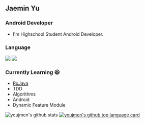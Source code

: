 ## Jaemin Yu

### Android Developer 
- I'm Highschool Student Android Developer. 

### Language
<a href='#'><img src="https://img.shields.io/badge/Java-ED8B00?style=for-the-badge&logo=java&logoColor=white"></a>
<a href='#'><img src="https://img.shields.io/badge/Kotlin-0095D5?&style=for-the-badge&logo=kotlin&logoColor=white"></a>

### Currently Learning 😆  
  - [RxJava](http://reactivex.io/)
  - TDD
  - Algorithms
  - Android
  - Dynamic Feature Module


<div align=center>

</div>

![youjmen's github stats](https://github-readme-stats.vercel.app/api?username=youjmen&show_icons=true)
[![youjmen's github top language card](https://github-readme-stats.vercel.app/api/top-langs/?username=youjmen&layout=compact&theme=gradient)](https://github.com/youjmen)
